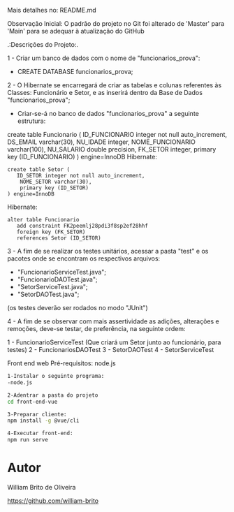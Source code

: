 Mais detalhes no: README.md

Observação Inicial: O padrão do projeto no Git foi alterado de 'Master' para 'Main' para se adequar à atualização do GitHub

.:Descrições do Projeto:.

1 - Criar um banco de dados com o nome de "funcionarios_prova": 
- CREATE DATABASE funcionarios_prova;

2 - O Hibernate se encarregará de criar as tabelas e colunas referentes às Classes: Funcionário e Setor, e as inserirá dentro da Base de Dados "funcionarios_prova";
- Criar-se-á no banco de dados "funcionarios_prova" a seguinte estrutura:

create table Funcionario (
       ID_FUNCIONARIO integer not null auto_increment,
        DS_EMAIL varchar(30),
        NU_IDADE integer,
        NOME_FUNCIONARIO varchar(100),
        NU_SALARIO double precision,
        FK_SETOR integer,
        primary key (ID_FUNCIONARIO)
    ) engine=InnoDB
Hibernate: 
    
    create table Setor (
       ID_SETOR integer not null auto_increment,
        NOME_SETOR varchar(30),
        primary key (ID_SETOR)
    ) engine=InnoDB
Hibernate: 
    
    alter table Funcionario 
       add constraint FK2peemlj28pdi3f8sp2ef28hhf 
       foreign key (FK_SETOR) 
       references Setor (ID_SETOR)


3 - A fim de se realizar os testes unitários, acessar a pasta "test" e os pacotes onde se encontram os respectivos arquivos: 
- "FuncionarioServiceTest.java"; 
- "FuncionarioDAOTest.java"; 
- "SetorServiceTest.java"; 
- "SetorDAOTest.java"; 

(os testes deverão ser rodados no modo "JUnit")

4 - A fim de se observar com mais assertividade as adições, alterações e remoções, deve-se testar, de preferência, na seguinte ordem: 

1 - FuncionarioServiceTest (Que criará um Setor junto ao funcionário, para testes)
2 - FuncionariosDAOTest
3 - SetorDAOTest
4 - SetorServiceTest

 Front end web
Pré-requisitos: node.js 

```bash
1-Instalar o seguinte programa:
-node.js

2-Adentrar a pasta do projeto
cd front-end-vue

3-Preparar cliente: 
npm install -g @vue/cli 

4-Executar front-end:
npm run serve

```
# Autor

William Brito de Oliveira

https://github.com/william-brito

